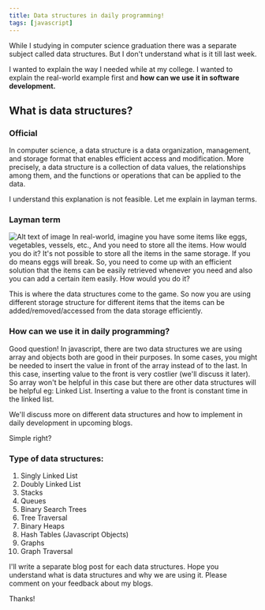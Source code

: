 ```yaml
---
title: Data structures in daily programming!
tags: [javascript]
---
```


While I studying in computer science graduation there was a separate subject called data structures. But I don't understand what is it till last week. 

I wanted to explain the way I needed while at my college. I wanted to explain the real-world example first and **how can we use it in software development.**


## **What is data structures?**
### **Official**
In computer science, a data structure is a data organization, management, and storage format that enables efficient access and modification. More precisely, a data structure is a collection of data values, the relationships among them, and the functions or operations that can be applied to the data.

I understand this explanation is not feasible. Let me explain in layman terms.

### **Layman term**
![Alt text of image](https://c8.alamy.com/comp/BW2W55/image-of-several-kinds-of-raw-and-boiled-vegetables-and-eggs-BW2W55.jpg)
In real-world, imagine you have some items like eggs, vegetables, vessels, etc., And you need to store all the items. How would you do it? It's not possible to store all the items in the same storage. If you do means eggs will break. So, you need to come up with an efficient solution that the items can be easily retrieved whenever you need and also you can add a certain item easily. How would you do it?

This is where the data structures come to the game. So now you are using different storage structure for different items that the items can be added/removed/accessed from the data storage efficiently. 

### **How can we use it in daily programming?**
Good question! In javascript, there are two data structures we are using array and objects both are good in their purposes. In some cases, you might be needed to insert the value in front of the array instead of to the last. In this case, inserting value to the front is very costlier (we'll discuss it later). So array won't be helpful in this case but there are other data structures will be helpful eg: Linked List. Inserting a value to the front is constant time in the linked list. 

We'll discuss more on different data structures and how to implement in daily development in upcoming blogs.

Simple right?

### **Type of data structures:**
1. Singly Linked List
2. Doubly Linked List
3. Stacks
4. Queues
5. Binary Search Trees
6. Tree Traversal
7. Binary Heaps
8. Hash Tables (Javascript Objects)
9. Graphs
10. Graph Traversal

I'll write a separate blog post for each data structures. Hope you understand what is data structures and why we are using it. Please comment on your feedback about my blogs.

Thanks!





